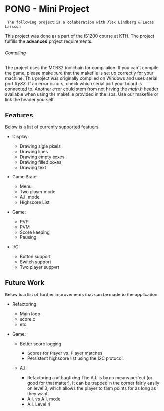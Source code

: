 # PONG - Mini Project

`` 
The following project is a colaberation with Alex Lindberg & Lucas Larsson
``

This project was done as a part of the IS1200 course at KTH. The project fulfills the **advanced**
project requirements.

###### Compiling

The project uses the MCB32 toolchain for compilation.
If you can't compile the game, please make sure that the makefile is set up correctly for your machine.
This project was originally compiled on Windows and uses serial port *ttyS3*. If an error occurs, check
which serial port your board is connected to. 
Another error could stem from not having the *math.h* header available when using the makefile provided
in the labs. Use our makefile or link the header yourself.

## Features

Below is a list of currently supported featuers.
    
- Display:
    - Drawing sigle pixels
    - Drawing lines
    - Drawing empty boxes
    - Drawing filled boxes
    - Drawing text

- Game State:
    - Menu
    - Two player mode
    - A.I. mode
    - Highscore List

- Game:
    - PVP
    - PVM
    - Score keeping
    - Pausing

- I/O:
    - Button support
    - Switch support
    - Two player support


## Future Work

Below is a list of further improvements that can be made to the application.

- Refactoring
    - Main loop
    - score.c
    - etc.

- Game:
    - Better score logging
        - Scores for Player vs. Player matches
        - Persistent highscore list using the I2C protocol.

    - A.I.
        - Refactoring and bugfixing
            The A.I. is by no means perfect (or good for that matter).
            It can be trapped in the corner fairly easily on level 3, which
            allows the player to farm points for as long as they want.
        - A.I. vs A.I. mode
        - A.I. Level 4